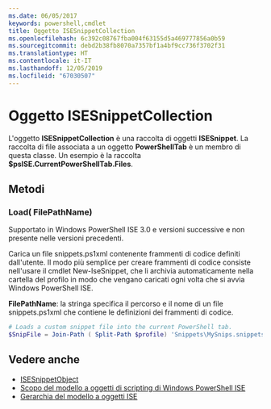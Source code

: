 ```yaml
---
ms.date: 06/05/2017
keywords: powershell,cmdlet
title: Oggetto ISESnippetCollection
ms.openlocfilehash: 6c392c08767fba004f63155d5a469777856a0b59
ms.sourcegitcommit: debd2b38fb8070a7357bf1a4bf9cc736f3702f31
ms.translationtype: HT
ms.contentlocale: it-IT
ms.lasthandoff: 12/05/2019
ms.locfileid: "67030507"
---
```

# <a name="the-isesnippetcollection-object"></a>Oggetto ISESnippetCollection

L'oggetto **ISESnippetCollection** è una raccolta di oggetti **ISESnippet**. La raccolta di file associata a un oggetto **PowerShellTab** è un membro di questa classe. Un esempio è la raccolta **$psISE.CurrentPowerShellTab.Files**.

## <a name="methods"></a>Metodi

### <a name="load-filepathname-"></a>Load\( FilePathName\)

Supportato in Windows PowerShell ISE 3.0 e versioni successive e non presente nelle versioni precedenti.

Carica un file snippets.ps1xml contenente frammenti di codice definiti dall'utente. Il modo più semplice per creare frammenti di codice consiste nell'usare il cmdlet New-IseSnippet, che li archivia automaticamente nella cartella del profilo in modo che vengano caricati ogni volta che si avvia Windows PowerShell ISE.

**FilePathName**: la stringa specifica il percorso e il nome di un file snippets.ps1xml che contiene le definizioni dei frammenti di codice.

```powershell
# Loads a custom snippet file into the current PowerShell tab.
$SnipFile = Join-Path ( Split-Path $profile) 'Snippets\MySnips.snippets.ps1xml' $psISE.CurrentPowerShellTab.Snippets.Add($SnipPath)
```

## <a name="see-also"></a>Vedere anche

- [ISESnippetObject](The-ISESnippetObject.md)
- [Scopo del modello a oggetti di scripting di Windows PowerShell ISE](Purpose-of-the-Windows-PowerShell-ISE-Scripting-Object-Model.md)
- [Gerarchia del modello a oggetti ISE](The-ISE-Object-Model-Hierarchy.md)
